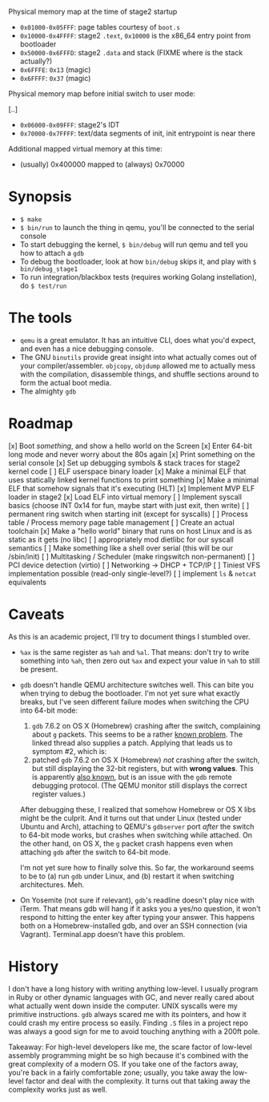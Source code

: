Physical memory map at the time of stage2 startup

- `0x01000-0x05FFF`: page tables courtesy of `boot.s`
- `0x10000-0x4FFFF`: stage2 `.text`, `0x10000` is the x86_64 entry point from bootloader
- `0x50000-0x6FFFD`: stage2 `.data` and stack (FIXME where is the stack actually?)
- `0x6FFFE`: `0x13` (magic)
- `0x6FFFF`: `0x37` (magic)

Physical memory map before initial switch to user mode:

[..]
- `0x06000-0x09FFF`: stage2's IDT
- `0x70000-0x7FFFF`: text/data segments of init, init entrypoint is near there

Additional mapped virtual memory at this time:
- (usually) 0x400000 mapped to (always) 0x70000


Synopsis
=========
- `$ make`
- `$ bin/run` to launch the thing in qemu, you'll be connected to the serial console
- To start debugging the kernel, `$ bin/debug` will run qemu and tell you how to attach a `gdb`
- To debug the bootloader, look at how `bin/debug` skips it, and play with `$ bin/debug_stage1`
- To run integration/blackbox tests (requires working Golang instellation), do `$ test/run`


The tools
=========
- `qemu` is a great emulator. It has an intuitive CLI, does what you'd expect, and even has a nice debugging console.
- The GNU `binutils` provide great insight into what actually comes out of your compiler/assembler. `objcopy`, `objdump` allowed me to actually mess with the compilation, disassemble things, and shuffle sections around to form the actual boot media.
- The almighty `gdb`


Roadmap
=====
[x] Boot *something*, and show a hello world on the Screen
[x] Enter 64-bit long mode and never worry about the 80s again
[x] Print something on the serial console
[x] Set up debugging symbols & stack traces for stage2 kernel code
[ ] ELF userspace binary loader
  [x] Make a minimal ELF that uses statically linked kernel functions to print something
  [x] Make a minimal ELF that somehow signals that it's executing (HLT)
  [x] Implement MVP ELF loader in stage2
  [x] Load ELF into virtual memory
[ ] Implement syscall basics (choose INT 0x14 for fun, maybe start with just exit, then write)
[ ] permanent ring switch when starting init (except for syscalls)
[ ] Process table / Process memory page table management
[ ] Create an actual toolchain
  [x] Make a "hello world" binary that runs on host Linux and is as static as it gets (no libc)
  [ ] appropriately mod dietlibc for our syscall semantics
[ ] Make something like a shell over serial (this will be our /sbin/init)
[ ] Multitasking / Scheduler (make ringswitch non-permanent)
[ ] PCI device detection (virtio)
[ ] Networking -> DHCP + TCP/IP
[ ] Tiniest VFS implementation possible (read-only single-level?)
[ ] implement `ls` & `netcat` equivalents

Caveats
=======
As this is an academic project, I'll try to document things I stumbled over.

- `%ax` is the same register as `%ah` and `%al`. That means: don't try to write something into `%ah`, then zero out `%ax` and expect your value in `%ah` to still be present.

- `gdb` doesn't handle QEMU architecture switches well. This can bite you when trying to debug the bootloader. I'm not yet sure what exactly breaks, but I've seen different failure modes when switching the CPU into 64-bit mode:
  1. `gdb` 7.6.2 on OS X (Homebrew) crashing after the switch, complaining about `g` packets. This seems to be a rather [known problem](http://www.cygwin.com/ml/gdb-patches/2012-03/msg00116.html). The linked thread also supplies a patch. Applying that leads us to symptom #2, which is:
  2. patched `gdb` 7.6.2 on OS X (Homebrew) *not* crashing after the switch, but still displaying the 32-bit registers, but with **wrong values**. This is apparently [also known](http://sourceware-org.1504.n7.nabble.com/Switching-architectures-from-a-remote-target-td111541.html), but is an issue with the `gdb` remote debugging protocol. (The QEMU monitor still displays the correct register values.)

  After debugging these, I realized that somehow Homebrew or OS X libs might be the culprit. And it turns out that under Linux (tested under Ubuntu and Arch), attaching to QEMU's `gdbserver` port *after* the switch to 64-bit mode works, but crashes when switching while attached. On the other hand, on OS X, the `g` packet crash happens even when attaching `gdb` after the switch to 64-bit mode.

  I'm not yet sure how to finally solve this. So far, the workaround seems to be to (a) run `gdb` under Linux, and (b) restart it when switching architectures. Meh.

- On Yosemite (not sure if relevant), `gdb`'s readline doesn't play nice with iTerm. That means gdb will hang if it asks you a yes/no question, it won't respond to hitting the enter key after typing your answer. This happens both on a Homebrew-installed gdb, and over an SSH connection (via Vagrant). Terminal.app doesn't have this problem.


History
=======
I don't have a long history with writing anything low-level. I usually program in Ruby or other dynamic languages with GC, and never really cared about what actually went down inside the computer. UNIX syscalls were my primitive instructions. `gdb` always scared me with its pointers, and how it could crash my entire process so easily. Finding `.S` files in a project repo was always a good sign for me to avoid touching anything with a 200ft pole.

Takeaway: For high-level developers like me, the scare factor of low-level assembly programming might be so high because it's combined with the great complexity of a modern OS. If you take one of the factors away, you're back in a fairly comfortable zone; usually, you take away the low-level factor and deal with the complexity. It turns out that taking away the complexity works just as well.
